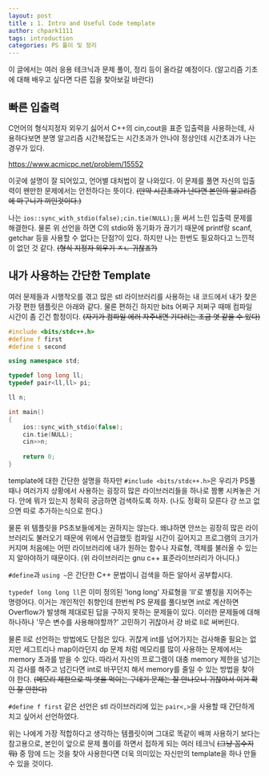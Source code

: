 ```yaml
---
layout: post
title : 1. Intro and Useful Code template
author: chpark1111
tags: introduction
categories: PS 풀이 및 정리
---
```


이 글에서는 여러 응용 테크닉과 문제 풀이, 정리 등이 올라갈 예정이다. (알고리즘 기초에 대해 배우고 싶다면 다른 집을 찾아보길 바란다)
## 빠른 입출력
C언어의 형식지정자 외우기 싫어서 C++의 cin,cout을 표준 입출력을 사용하는데, 사용하다보면 분명 알고리즘 시간복잡도는 시간초과가 안나야 정상인데 시간초과가 나는 경우가 있다.

https://www.acmicpc.net/problem/15552

이곳에 설명이 잘 되어있고, 언어별 대처법이 잘 나와있다. 이 문제를 풀면 자신의 입출력이 왠만한 문제에서는 안전하다는 뜻이다. ~~(만약 시간초과가 난다면 본인의 알고리즘에 마구니가 끼인것이다.)~~

나는 `ios::sync_with_stdio(false);cin.tie(NULL);`을 써서 느린 입출력 문제를 해결한다. 물론 위 선언을 하면 C의 stdio와 동기화가 끊기기 때문에 printf랑 scanf, getchar 등을 사용할 수 없다는 단점?이 있다. 하지만 나는 한번도 필요하다고 느낀적이 없던 것 같다. ~~(형식 지정자 외우기 ㅈㄴ 귀찮죠?)~~

## 내가 사용하는 간단한 Template
여러 문제들과 시행착오를 겪고 많은 stl 라이브러리를 사용하는 내 코드에서 내가 찾은 가장 편한 템플릿은 아래와 같다. 물론 편하긴 하지만 bits 어쩌구 저쩌구 때매 컴파일 시간이 좀 긴건 함정이다. ~~(자기가 컴파일 에러 자주내면 기다리는 조금 엿 같을 수 있다)~~
``` c++
#include <bits/stdc++.h>
#define f first
#define s second

using namespace std;

typedef long long ll;
typedef pair<ll,ll> pi;

ll n;

int main()
{
    ios::sync_with_stdio(false);
    cin.tie(NULL);
    cin>>n;
    
    return 0;
}
```
template에 대한 간단한 설명을 하자만 `#include <bits/stdc++.h>`은 우리가 PS풀 때나 여러가지 상황에서 사용하는 굉장히 많은 라이브러리들을 하나로 짬뽕 시켜놓은 거다. 안에 뭐가 있는지 정확히 궁금하면 검색하도록 하자. (나도 정확히 모른다 걍 쓰고 없으면 따로 추가하는식으로 한다.)

물론 위 템플릿을 PS초보들에게는 권하지는 않는다. 왜냐하면 안쓰는 굉장히 많은 라이브러리도 불러오기 때문에 위에서 언급했듯 컴파일 시간이 길어지고 프로그램의 크기가 커지며 처음에는 어떤 라이브러리에 내가 원하는 함수나 자료형, 객체를 불러올 수 있는지 알아야하기 때문이다. (위 라이브러리는 gnu c++ 표준라이브러리가 아니다.)

`#define`과 `using ~`은 간단한 C++ 문법이니 검색을 하든 알아서 공부합시다.

`typedef long long ll`은 이미 정의된 'long long' 자료형을 'll'로 별칭을 지어주는 명령어다. 이거는 개인적인 취향인데 한번씩 PS 문제를 풀다보면 int로 계산하면 Overflow가 발생해 제대로된 답을 구하지 못하는 문제들이 있다. 이러한 문제들에 대해 하나하나 '무슨 변수를 사용해야할까?' 고민하기 귀찮아서 걍 바로 ll로 써버린다. 

물론 ll로 선언하는 방법에도 단점은 있다. 귀찮게 int를 넘어가지는 검사해줄 필요는 없지만 세그트리나 map이라던지 dp 문제 처럼 메모리를 많이 사용하는 문제에서는 memory 초과를 받을 수 있다. 따라서 자신의 프로그램이 대충 memory 제한을 넘기는지 검사를 해주고 넘긴다면 int로 바꾸던지 해서 memory를 줄일 수 있는 방법을 찾아야 한다. ~~(메모리 제한으로 빅 엿을 먹이는 구데기 문제는 잘 안나오니 귀찮아서 이거 확인 잘 안한다)~~

`#define f first` 같은 선언은 stl 라이브러리에 있는 `pair<,>`을 사용할 때 간단하게 치고 싶어서 선언하였다.

위는 나에게 가장 적합하다고 생각하는 템플릿이며 그대로 똑같이 배껴 사용하기 보다는 참고용으로, 본인이 앞으로 문제 풀이를 하면서 접하게 되는 여러 테크닉 ~~(그냥 꼼수지 뭐)~~ 중 맘에 드는 것을 찾아 사용한다면 더욱 의미있는 자신만의 template을 하나 만들 수 있을 것이다.
